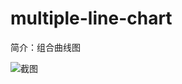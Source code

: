 # multiple-line-chart

简介：组合曲线图

![截图](https://img.alicdn.com/tfs/TB1jBmrgDtYBeNjy1XdXXXXyVXa-2142-1090.png)
